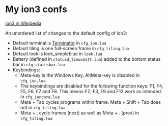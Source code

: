 # My ion3 confs 

[ion3 in Wikipedia]( http://en.wikipedia.org/wiki/Ion_\(window_manager\) )

An unordered list of changes to the default config of ion3:

* Default terminal is [Terminator]( http://en.wikipedia.org/wiki/Terminator_\(terminal_emulator\) ) in `cfg_ion.lua`
* Default tiling is one full-screen frame in `cfg_tiling.lua`
* Default look is look_simpleblue in `look.lua`
* Battery (defined in `statusd_linuxbatt.lua`) added to the bottom status bar in `cfg_statusbar.lua`
* Keybindings:
  * Meta-key is the Windows Key, AltMeta-key is disabled in `cfg_ion.lua`
  * The keybindings are disabled for the following function keys: F1, F4, F5, F6, F7 and F8. This means F2, F3, F9 and F12 work as intended. in `cfg_ioncore.lua`
  * Meta + Tab cycles programs within frame. Meta + Shift + Tab does not in `cfg_tiling.lua`
  * Meta + , cycle frames (next) as well as Meta + . (prev) in `cfg_tiling.lua`


